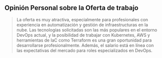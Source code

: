 
## Opinión Personal sobre la Oferta de trabajo

> La oferta es muy atractiva, especialmente para profesionales con experiencia en automatización y gestión de infraestructuras en la nube. Las tecnologías solicitadas son las más populares en el entorno DevOps actual, y la posibilidad de trabajar con Kubernetes, AWS y herramientas de IaC como Terraform es una gran oportunidad para desarrollarse profesionalmente. Además, el salario está en línea con las expectativas del mercado para roles especializados en DevOps.
